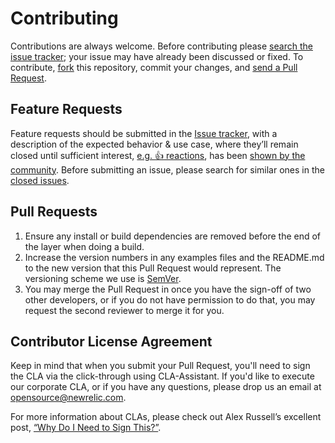 # Contributing

Contributions are always welcome. Before contributing please [search the issue tracker](https://github.com/newrelic/newrelic-logenricher-dotnet/issues); your issue may have already been discussed or fixed. To contribute,
[fork](https://help.github.com/articles/fork-a-repo/) this repository, commit your changes, and [send a Pull Request](https://help.github.com/articles/using-pull-requests/).

## Feature Requests

Feature requests should be submitted in the [Issue tracker](https://github.com/newrelic/newrelic-logenricher-dotnet/issues), with a description of the expected behavior & use case, where they’ll remain closed until sufficient interest, [e.g. :+1: reactions](https://help.github.com/articles/about-discussions-in-issues-and-pull-requests/), has been [shown by the community](https://github.com/newrelic/newrelic-logenricher-dotnet/issues?q=label%3A%22votes+needed%22+sort%3Areactions-%2B1-desc).
Before submitting an issue, please search for similar ones in the
[closed issues](https://github.com/newrelic/newrelic-logenricher-dotnet/issues?q=is%3Aissue+is%3Aclosed).

## Pull Requests

1. Ensure any install or build dependencies are removed before the end of the layer when doing a build.
2. Increase the version numbers in any examples files and the README.md to the new version that this Pull Request would represent. The versioning scheme we use is [SemVer](http://semver.org/).
3. You may merge the Pull Request in once you have the sign-off of two other developers, or if you do not have permission to do that, you may request the second reviewer to merge it for you.

## Contributor License Agreement

Keep in mind that when you submit your Pull Request, you'll need to sign the CLA via the click-through using CLA-Assistant. If you'd like to execute our corporate CLA, or if you have any questions, please drop us an email at opensource@newrelic.com.

For more information about CLAs, please check out Alex Russell’s excellent post,
[“Why Do I Need to Sign This?”](https://infrequently.org/2008/06/why-do-i-need-to-sign-this/).
